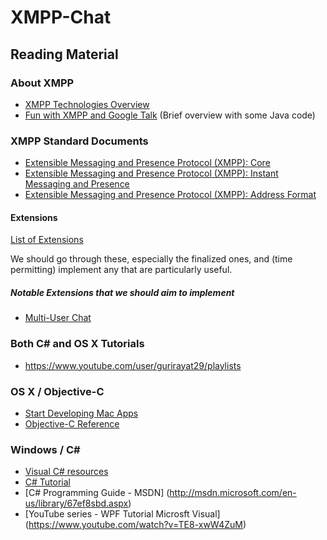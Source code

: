 # XMPP-Chat #

## Reading Material ##

### About XMPP ###

* [XMPP Technologies Overview](http://xmpp.org/about-xmpp/technology-overview/)
* [Fun with XMPP and Google Talk](http://www.adarshr.com/papers/xmpp) (Brief overview with some Java code)


### XMPP Standard Documents ###

* [Extensible Messaging and Presence Protocol (XMPP): Core](http://tools.ietf.org/html/rfc6120)
* [Extensible Messaging and Presence Protocol (XMPP): Instant Messaging and Presence](http://tools.ietf.org/html/rfc6121)
* [Extensible Messaging and Presence Protocol (XMPP): Address Format](http://tools.ietf.org/html/rfc6122)

#### Extensions ####

[List of Extensions](http://xmpp.org/xmpp-protocols/xmpp-extensions/)

We should go through these, especially the finalized ones, and (time permitting) implement any that are particularly useful.

##### Notable Extensions that we should aim to implement #####

* [Multi-User Chat](http://xmpp.org/extensions/xep-0045.html)

### Both C# and OS X Tutorials ###
* https://www.youtube.com/user/gurirayat29/playlists

### OS X / Objective-C ###

* [Start Developing Mac Apps](https://developer.apple.com/library/mac/referencelibrary/GettingStarted/RoadMapOSX/chapters/01_Introduction.html)
* [Objective-C Reference](https://developer.apple.com/library/mac/documentation/cocoa/conceptual/ProgrammingWithObjectiveC/Introduction/Introduction.html)


### Windows / C# ###

* [Visual C# resources](http://msdn.microsoft.com/en-us/vstudio/hh341490.aspx)
* [C# Tutorial](http://www.tutorialspoint.com/csharp/csharp_tutorial.pdf)
* [C# Programming Guide - MSDN] (http://msdn.microsoft.com/en-us/library/67ef8sbd.aspx)
* [YouTube series - WPF Tutorial Microsft Visual] (https://www.youtube.com/watch?v=TE8-xwW4ZuM)

